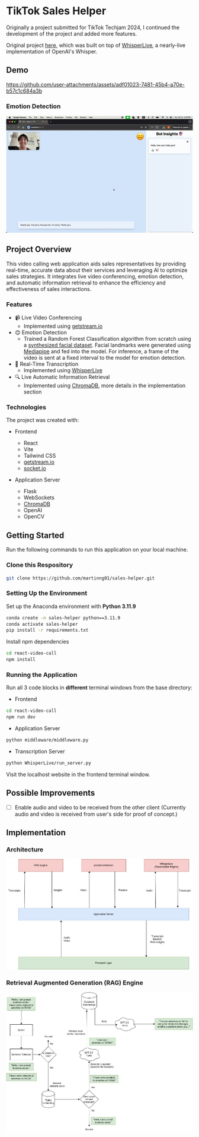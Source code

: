 # TikTok Sales Helper

Originally a project submitted for TikTok Techjam 2024, I continued the development of the project and added more features.

Original project [here](https://github.com/joseyjh/sales-helper-hackathon), which was built on top of [WhisperLive](https://github.com/collabora/WhisperLive), a nearly-live implementation of OpenAI's Whisper.

## Demo

https://github.com/user-attachments/assets/adf01023-7481-45b4-a70e-b57c1c684a3b

### Emotion Detection

![emotion detection](docs/images/emotion.gif)

## Project Overview

This video calling web application aids sales representatives by providing real-time, accurate data about their services and leveraging AI to optimize sales strategies. It integrates live video conferencing, emotion detection, and automatic information retrieval to enhance the efficiency and effectiveness of sales interactions.

### Features

- 📹 Live Video Conferencing
  - Implemented using [getstream.io](https://getstream.io)
- 😊 Emotion Detection
  - Trained a Random Forest Classification algorithm from scratch using a [synthesized facial dataset](https://osf.io/7a5fs/). Facial landmarks were generated using [Mediapipe](https://github.com/google-ai-edge/mediapipe) and fed into the model. For inference, a frame of the video is sent at a fixed interval to the model for emotion detection.
- 📝 Real-Time Transcription
  - Implemented using [WhisperLive](https://github.com/collabora/WhisperLive)
- 🔍 Live Automatic Information Retrieval
  - Implemented using [ChromaDB](https://www.trychroma.com/), more details in the implementation section

### Technologies

The project was created with:

- Frontend

  - React
  - Vite
  - Tailwind CSS
  - [getstream.io](https://getstream.io)
  - [socket.io](https://socket.io)

- Application Server
  - Flask
  - WebSockets
  - [ChromaDB](https://www.trychroma.com/)
  - OpenAI
  - OpenCV

## Getting Started

Run the following commands to run this application on your local machine.

### Clone this Respository

```bash
git clone https://github.com/martinng01/sales-helper.git
```

### Setting Up the Environment

Set up the Anaconda environment with **Python 3.11.9**

```bash
conda create -n sales-helper python==3.11.9
conda activate sales-helper
pip install -r requirements.txt
```

Install npm dependencies

```bash
cd react-video-call
npm install
```

### Running the Application

Run all 3 code blocks in **different** terminal windows from the base directory:

- Frontend

```bash
cd react-video-call
npm run dev
```

- Application Server

```bash
python middleware/middleware.py
```

- Transcription Server

```bash
python WhisperLive/run_server.py
```

Visit the localhost website in the frontend terminal window.

## Possible Improvements

- [ ] Enable audio and video to be received from the other client (Currently audio and video is received from user's side for proof of concept.)

## Implementation

### Architecture

![architecture](docs/images/saleshelper.jpg)

### Retrieval Augmented Generation (RAG) Engine

![rag](docs/images/rag.jpg)
